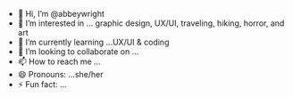 - 👋 Hi, I’m @abbeywright
- 👀 I’m interested in ... graphic design, UX/UI, traveling, hiking, horror, and art
- 🌱 I’m currently learning ...UX/UI & coding
- 💞️ I’m looking to collaborate on ...
- 📫 How to reach me ...
- 😄 Pronouns: ...she/her
- ⚡ Fun fact: ...

<!---
abbeywright/abbeywright is a ✨ special ✨ repository because its `README.md` (this file) appears on your GitHub profile.
You can click the Preview link to take a look at your changes.
--->
